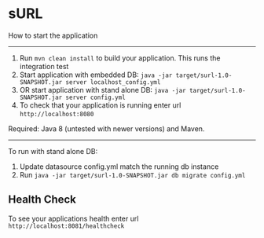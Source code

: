 # sURL

How to start the application

---

1. Run `mvn clean install` to build your application. This runs the integration test
2. Start application with embedded DB: `java -jar target/surl-1.0-SNAPSHOT.jar server localhost_config.yml`
3. OR start application with stand alone DB: `java -jar target/surl-1.0-SNAPSHOT.jar server config.yml`
4. To check that your application is running enter url `http://localhost:8080`

Required: Java 8 (untested with newer versions) and Maven.

---
To run with stand alone DB:

1. Update datasource config.yml match the running db instance
2. Run `java -jar target/surl-1.0-SNAPSHOT.jar db migrate config.yml`

Health Check
---

To see your applications health enter url `http://localhost:8081/healthcheck`
